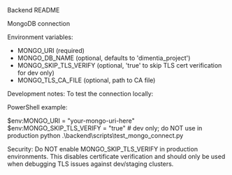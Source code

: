 Backend README

MongoDB connection

Environment variables:
- MONGO_URI (required)
- MONGO_DB_NAME (optional, defaults to 'dimentia_project')
- MONGO_SKIP_TLS_VERIFY (optional, 'true' to skip TLS cert verification for dev only)
- MONGO_TLS_CA_FILE (optional, path to CA file)

Development notes:
To test the connection locally:

PowerShell example:

$env:MONGO_URI = "your-mongo-uri-here"
$env:MONGO_SKIP_TLS_VERIFY = "true"  # dev only; do NOT use in production
python .\backend\scripts\test_mongo_connect.py

Security:
Do NOT enable MONGO_SKIP_TLS_VERIFY in production environments. This disables certificate
verification and should only be used when debugging TLS issues against dev/staging clusters.
